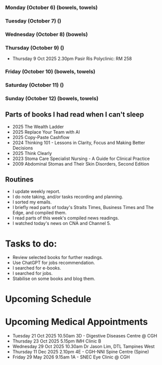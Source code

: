 ### Monday (October 6) (bowels, towels)


### Tuesday (October 7) ()


### Wednesday (October 8) (bowels)


### Thursday (October 9) ()
- Thursday 9 Oct 2025 2.30pm Pasir Ris Polyclinic: RM 258


### Friday (October 10) (bowels, towels)


### Saturday (October 11) ()


### Sunday (October 12) (bowels, towels)



## Parts of books I had read when I can't sleep
- 2025 The Wealth Ladder
- 2025 Replace Your Team with AI
- 2025 Copy-Paste Cashflow
- 2024 Thinking 101 - Lessons in Clarity, Focus and Making Better Decisions
- 2025 Think Clearly
- 2023 Stoma Care Specialist Nursing - A Guide for Clinical Practice
- 2009 Abdominal Stomas and Their Skin Disorders, Second Edition

## Routines
- I update weekly report.
- I do note taking, and/or tasks recording and planning.
- I sorted my emails.
- I briefly read parts of today's Straits Times, Business Times and The Edge, and compiled them.
- I read parts of this week's compiled news readings.
- I watched today's news on CNA and Channel 5.

# Tasks to do:
- Review selected books for further readings.
- Use ChatGPT for jobs recommendation.
- I searched for e-books.
- I searched for jobs.
- Stabilise on some books and blog them.

# Upcoming Schedule

# Upcoming Medical Appointments
- Tuesday 21 Oct 2025 10.50am 3D - Digestive Diseases Centre @ CGH
- Thursday 23 Oct 2025 5.15pm IMH Clinic B
- Wednesday 29 Oct 2025 10.30am Dr Jason Lim, DTL Tampines West
- Thursday 11 Dec 2025 2.10pm 4E - CGH-NNI Spine Centre (Spine)
- Friday 29 May 2026 9.15am 1A - SNEC Eye Clinic @ CGH
